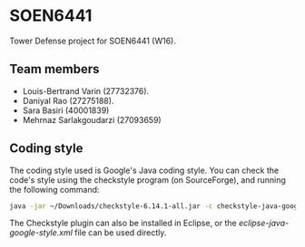 # SOEN6441
Tower Defense project for SOEN6441 (W16).

## Team members
* Louis-Bertrand Varin (27732376).
* Daniyal Rao (27275188).
* Sara Basiri (40001839)
* Mehrnaz Sarlakgoudarzi (27093659)

## Coding style

The coding style used is Google's Java coding style.
You can check the code's style using the checkstyle program (on SourceForge),
and running the following command:

```bash
java -jar ~/Downloads/checkstyle-6.14.1-all.jar -c checkstyle-java-google-style.xml src/
```

The Checkstyle plugin can also be installed in Eclipse, or the *eclipse-java-google-style.xml* file
can be used directly.
